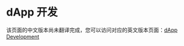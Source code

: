 # dApp 开发

该页面的中文版本尚未翻译完成，您可以访问对应的英文版本页面：[dApp Development](https://neow3j.io/#/neo-n3/dapp_development/introduction)
